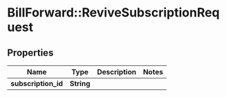 # BillForward::ReviveSubscriptionRequest

## Properties
Name | Type | Description | Notes
------------ | ------------- | ------------- | -------------
**subscription_id** | **String** |  | 


